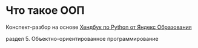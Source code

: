 # Что такое ООП

Конспект-разбор на основе [Хендбук по Python от Яндекс Образования](https://education.yandex.ru/handbook/python) 

раздел 5. Объектно-ориентированное программирование
